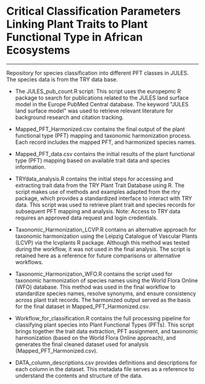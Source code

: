 # Critical Classification Parameters Linking Plant Traits to Plant Functional Type in African Ecosystems
---

Repository for species classification into different PFT classes in JULES. 
The species data is from the TRY data base. 

- The JULES_pub_count.R script: This script uses the europepmc R package to search 
for publications related to the JULES land surface model in the Europe PubMed Central 
database. The keyword "JULES land surface model" was used to retrieve relevant 
literature for background research and citation tracking.

- Mapped_PFT_Harmonized.csv contains the final output of the plant functional type 
(PFT) mapping and taxonomic harmonization process. Each record includes the mapped 
PFT, and harmonized species names.

- Mapped_PFT_data.csv contains the initial results of the plant functional type 
(PFT) mapping based on available trait data and species information.

- TRYdata_analysis.R contains the initial steps for accessing and extracting trait
data from the TRY Plant Trait Database using R. The script makes use of methods and
examples adapted from the rtry package, which provides a standardized interface to 
interact with TRY data. This script was used to retrieve plant trait and species 
records for subsequent PFT mapping and analysis. 
  Note: Access to TRY data requires an approved data request and login credentials. 

- Taxonomic_Harmonization_LCVP.R contains an alternative approach for taxonomic 
harmonization using the Leipzig Catalogue of Vascular Plants (LCVP) via the 
lcvplants R package. Although this method was tested during the workflow, it was
not used in the final analysis. The script is retained here as a reference for 
future comparisons or alternative workflows.

- Taxonomic_Harmonization_WFO.R contains the script used for taxonomic harmonization 
of species names using the World Flora Online (WFO) database. This method was used
in the final workflow to standardize species names, resolve synonyms, and ensure 
consistency across plant trait records. The harmonized output served as the basis 
for the final dataset in Mapped_PFT_Harmonized.csv.

- Workflow_for_classification.R contains the full processing pipeline for classifying
plant species into Plant Functional Types (PFTs). This script brings together the 
trait data extraction, PFT assignment, and taxonomic harmonization (based on the 
World Flora Online approach), and generates the final cleaned dataset used for 
analysis (Mapped_PFT_Harmonized.csv).

- DATA_column_descriptions.csv provides definitions and descriptions for each column 
in the dataset. This metadata file serves as a reference to understand the contents 
and structure of the data.

